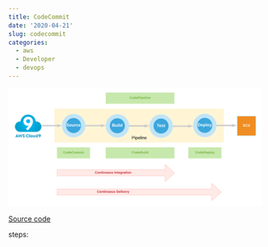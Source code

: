 ```yaml
---
title: CodeCommit
date: '2020-04-21'
slug: codecommit
categories:
  - aws
  - Developer
  - devops
---
```

![](/en/2020-04-21-codecommit_files/awsCICD.png)

[Source code](https://github.com/DSqiansun/awsdevtools-demo)

steps:

